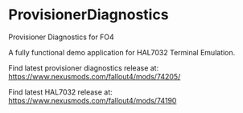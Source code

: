 # ProvisionerDiagnostics
Provisioner Diagnostics for FO4

A fully functional demo application for HAL7032 Terminal Emulation.

Find latest provisioner diagnostics release at: https://www.nexusmods.com/fallout4/mods/74205/

Find latest HAL7032 release at: https://www.nexusmods.com/fallout4/mods/74190

